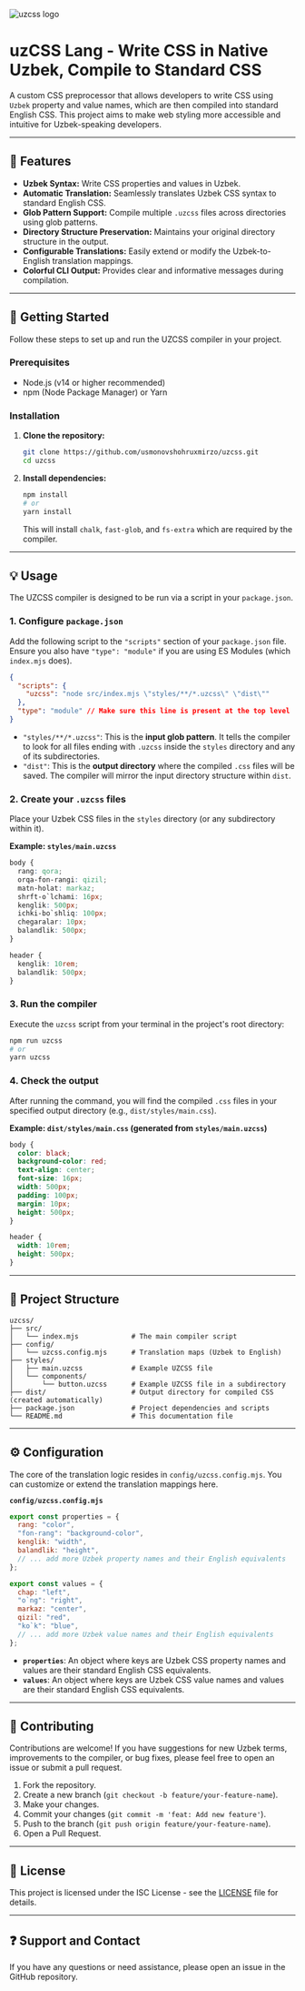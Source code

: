 ![uzcss logo](https://github.com/user-attachments/assets/ba67fec3-1163-47d7-8c33-9cf36616b07a)

# uzCSS Lang - Write CSS in Native Uzbek, Compile to Standard CSS

A custom CSS preprocessor that allows developers to write CSS using `Uzbek` property and value names, which are then compiled into standard English CSS. This project aims to make web styling more accessible and intuitive for Uzbek-speaking developers.

---

## 🌟 Features

- **Uzbek Syntax:** Write CSS properties and values in Uzbek.
- **Automatic Translation:** Seamlessly translates Uzbek CSS syntax to standard English CSS.
- **Glob Pattern Support:** Compile multiple `.uzcss` files across directories using glob patterns.
- **Directory Structure Preservation:** Maintains your original directory structure in the output.
- **Configurable Translations:** Easily extend or modify the Uzbek-to-English translation mappings.
- **Colorful CLI Output:** Provides clear and informative messages during compilation.

---

## 🚀 Getting Started

Follow these steps to set up and run the UZCSS compiler in your project.

### Prerequisites

- Node.js (v14 or higher recommended)
- npm (Node Package Manager) or Yarn

### Installation

1.  **Clone the repository:**

    ```bash
    git clone https://github.com/usmonovshohruxmirzo/uzcss.git
    cd uzcss
    ```

2.  **Install dependencies:**
    ```bash
    npm install
    # or
    yarn install
    ```
    This will install `chalk`, `fast-glob`, and `fs-extra` which are required by the compiler.

---

## 💡 Usage

The UZCSS compiler is designed to be run via a script in your `package.json`.

### 1. Configure `package.json`

Add the following script to the `"scripts"` section of your `package.json` file. Ensure you also have `"type": "module"` if you are using ES Modules (which `index.mjs` does).

```json
{
  "scripts": {
    "uzcss": "node src/index.mjs \"styles/**/*.uzcss\" \"dist\""
  },
  "type": "module" // Make sure this line is present at the top level
}
```

- `"styles/**/*.uzcss"`: This is the **input glob pattern**. It tells the compiler to look for all files ending with `.uzcss` inside the `styles` directory and any of its subdirectories.
- `"dist"`: This is the **output directory** where the compiled `.css` files will be saved. The compiler will mirror the input directory structure within `dist`.

### 2\. Create your `.uzcss` files

Place your Uzbek CSS files in the `styles` directory (or any subdirectory within it).

**Example: `styles/main.uzcss`**

```css
body {
  rang: qora;
  orqa-fon-rangi: qizil;
  matn-holat: markaz;
  shrft-o`lchami: 16px;
  kenglik: 500px;
  ichki-bo`shliq: 100px;
  chegaralar: 10px;
  balandlik: 500px;
}

header {
  kenglik: 10rem;
  balandlik: 500px;
}
```

### 3\. Run the compiler

Execute the `uzcss` script from your terminal in the project's root directory:

```bash
npm run uzcss
# or
yarn uzcss
```

### 4\. Check the output

After running the command, you will find the compiled `.css` files in your specified output directory (e.g., `dist/styles/main.css`).

**Example: `dist/styles/main.css` (generated from `styles/main.uzcss`)**

```css
body {
  color: black;
  background-color: red;
  text-align: center;
  font-size: 16px;
  width: 500px;
  padding: 100px;
  margin: 10px;
  height: 500px;
}

header {
  width: 10rem;
  height: 500px;
}
```

---

## 📂 Project Structure

```
uzcss/
├── src/
│   └── index.mjs             # The main compiler script
├── config/
│   └── uzcss.config.mjs      # Translation maps (Uzbek to English)
├── styles/
│   ├── main.uzcss            # Example UZCSS file
│   └── components/
│       └── button.uzcss      # Example UZCSS file in a subdirectory
├── dist/                     # Output directory for compiled CSS (created automatically)
├── package.json              # Project dependencies and scripts
└── README.md                 # This documentation file
```

---

## ⚙️ Configuration

The core of the translation logic resides in `config/uzcss.config.mjs`. You can customize or extend the translation mappings here.

**`config/uzcss.config.mjs`**

```javascript
export const properties = {
  rang: "color",
  "fon-rang": "background-color",
  kenglik: "width",
  balandlik: "height",
  // ... add more Uzbek property names and their English equivalents
};

export const values = {
  chap: "left",
  "o`ng": "right",
  markaz: "center",
  qizil: "red",
  "ko`k": "blue",
  // ... add more Uzbek value names and their English equivalents
};
```

- **`properties`**: An object where keys are Uzbek CSS property names and values are their standard English CSS equivalents.
- **`values`**: An object where keys are Uzbek CSS value names and values are their standard English CSS equivalents.

---

## 🤝 Contributing

Contributions are welcome\! If you have suggestions for new Uzbek terms, improvements to the compiler, or bug fixes, please feel free to open an issue or submit a pull request.

1.  Fork the repository.
2.  Create a new branch (`git checkout -b feature/your-feature-name`).
3.  Make your changes.
4.  Commit your changes (`git commit -m 'feat: Add new feature'`).
5.  Push to the branch (`git push origin feature/your-feature-name`).
6.  Open a Pull Request.

---

## 📄 License

This project is licensed under the ISC License - see the [LICENSE](./LICENSE) file for details.

---

## ❓ Support and Contact

If you have any questions or need assistance, please open an issue in the GitHub repository.
